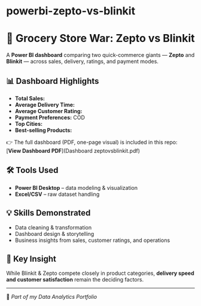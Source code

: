# powerbi-zepto-vs-blinkit
# 🚀 Grocery Store War: Zepto vs Blinkit  

A **Power BI dashboard** comparing two quick-commerce giants — **Zepto** and **Blinkit** — across sales, delivery, ratings, and payment modes.  

## 📊 Dashboard Highlights  
- **Total Sales:**  
- **Average Delivery Time:** 
- **Average Customer Rating:**  
- **Payment Preferences:** COD 
- **Top Cities:**  
- **Best-selling Products:**

👉 The full dashboard (PDF, one-page visual) is included in this repo:  
[**View Dashboard PDF**](Dashboard zeptovsblinkit.pdf)  

## 🛠️ Tools Used  
- **Power BI Desktop** – data modeling & visualization  
- **Excel/CSV** – raw dataset handling  

## 💡 Skills Demonstrated  
- Data cleaning & transformation    
- Dashboard design & storytelling  
- Business insights from sales, customer ratings, and operations  

## 🔎 Key Insight  
While Blinkit & Zepto compete closely in product categories, **delivery speed and customer satisfaction** remain the deciding factors.  

---
📂 *Part of my Data Analytics Portfolio*
